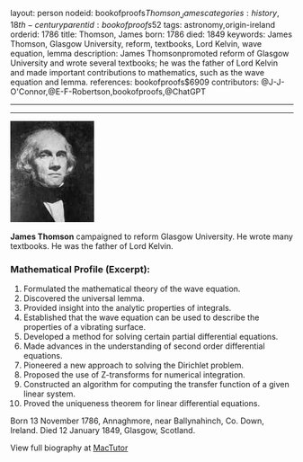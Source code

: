 layout: person
nodeid: bookofproofs$Thomson_James
categories: history,18th-century
parentid: bookofproofs$52
tags: astronomy,origin-ireland
orderid: 1786
title: Thomson, James
born: 1786
died: 1849
keywords: James Thomson, Glasgow University, reform, textbooks, Lord Kelvin, wave equation, lemma
description: James Thomsonpromoted reform of Glasgow University and wrote several textbooks; he was the father of Lord Kelvin and made important contributions to mathematics, such as the wave equation and lemma.
references: bookofproofs$6909
contributors: @J-J-O'Connor,@E-F-Robertson,bookofproofs,@ChatGPT

---



---

![Thomson_James.jpg](https://github.com/bookofproofs/bookofproofs.github.io/blob/main/_sources/_assets/images/portraits/Thomson_James.jpg?raw=true)

**James Thomson** campaigned to reform Glasgow University. He wrote many textbooks. He was the father of Lord Kelvin.

### Mathematical Profile (Excerpt):
1. Formulated the mathematical theory of the wave equation.  
2. Discovered the universal lemma. 
3. Provided insight into the analytic properties of integrals. 
4. Established that the wave equation can be used to describe the properties of a vibrating surface. 
5. Developed a method for solving certain partial differential equations. 
6. Made advances in the understanding of second order differential equations. 
7. Pioneered a new approach to solving the Dirichlet problem. 
8. Proposed the use of Z-transforms for numerical integration. 
9. Constructed an algorithm for computing the transfer function of a given linear system. 
10. Proved the uniqueness theorem for linear differential equations.

Born 13 November 1786, Annaghmore, near Ballynahinch, Co. Down, Ireland. Died 12 January 1849, Glasgow, Scotland.

View full biography at [MacTutor](https://mathshistory.st-andrews.ac.uk/Biographies/Thomson_James/)
